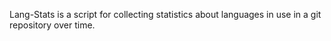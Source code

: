Lang-Stats is a script for collecting statistics about languages in use in a git
repository over time.

